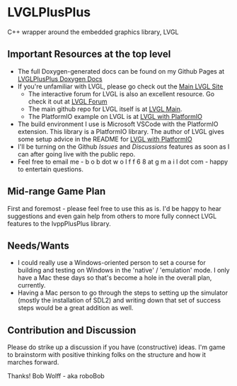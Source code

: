 # LVGLPlusPlus
C++ wrapper around the embedded graphics library, LVGL

## Important Resources at the top level
- The full Doxygen-generated docs can be found on my Github Pages at [LVGLPlusPlus Doxygen Docs](https://bobwolff68.github.io/LVGLPlusPlus)
- If you're unfamiliar with LVGL, please go check out the [Main LVGL Site](https://lvgl.io)
  - The interactive forum for LVGL is also an excellent resource. Go check it out at [LVGL Forum](https://forum.lvgl.io/)
  - The main github repo for LVGL itself is at [LVGL Main](https://github.com/lvgl/lvgl).
  - The PlatformIO example on LVGL is at [LVGL with PlatformIO](https://github.com/lvgl/lv_platformio)
- The build environment I use is Microsoft VSCode with the PlatformIO extension. This library is a PlatformIO library. The author of LVGL gives some setup advice in the README for [LVGL with PlatformIO](https://github.com/lvgl/lv_platformio)
- I'll be turning on the Github _Issues_ and _Discussions_ features as soon as I can after going live with the public repo.
- Feel free to email me - b o b dot w o l f f 6 8 at g m a i l dot com - happy to entertain questions.

## Mid-range Game Plan

First and foremost - please feel free to use this as is. I'd be happy to hear suggestions and even gain help from others to more fully connect LVGL features to the lvppPlusPlus library.

## Needs/Wants

- I could really use a Windows-oriented person to set a course for building and testing on Windows in the 'native' / 'emulation' mode. I only have a Mac these days so that's become a hole in the overall plan, currently.
- Having a Mac person to go through the steps to setting up the simulator (mostly the installation of SDL2) and writing down that set of success steps would be a great addition as well.

## Contribution and Discussion

Please do strike up a discussion if you have (constructive) ideas. I'm game to brainstorm with positive thinking folks on the structure and how it marches forward.

Thanks!
Bob Wolff - aka roboBob
